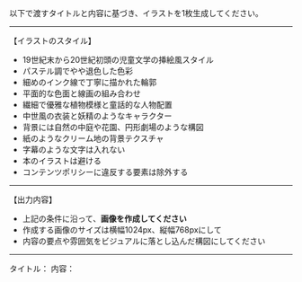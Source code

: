 以下で渡すタイトルと内容に基づき、イラストを1枚生成してください。

---

【イラストのスタイル】
- 19世紀末から20世紀初頭の児童文学の挿絵風スタイル
- パステル調でやや退色した色彩
- 細めのインク線で丁寧に描かれた輪郭
- 平面的な色面と線画の組み合わせ
- 繊細で優雅な植物模様と童話的な人物配置
- 中世風の衣装と妖精のようなキャラクター
- 背景には自然の中庭や花園、円形劇場のような構図
- 紙のようなクリーム地の背景テクスチャ
- 字幕のような文字は入れない
- 本のイラストは避ける
- コンテンツポリシーに違反する要素は除外する

---

【出力内容】
- 上記の条件に沿って、**画像を作成してください**
- 作成する画像のサイズは横幅1024px、縦幅768pxにして
- 内容の要点や雰囲気をビジュアルに落とし込んだ構図にしてください

---

タイトル：
内容：
